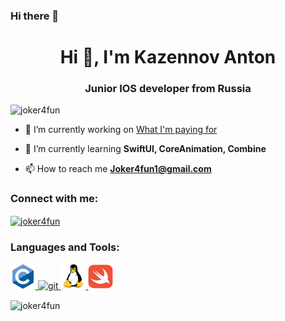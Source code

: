 ### Hi there 👋
<h1 align="center">Hi 👋, I'm Kazennov Anton</h1>
<h3 align="center">Junior IOS developer from Russia</h3>

<p align="left"> <img src="https://komarev.com/ghpvc/?username=joker4fun&label=Profile%20views&color=0e75b6&style=flat" alt="joker4fun" /> </p>

- 🔭 I’m currently working on [What I'm paying for](https://github.com/Joker4fun/What-am-I-paying-for-)

- 🌱 I’m currently learning **SwiftUI, CoreAnimation, Combine**

- 📫 How to reach me **Joker4fun1@gmail.com**

<h3 align="left">Connect with me:</h3>
<p align="left">
<a href="https://www.leetcode.com/joker4fun" target="blank"><img align="center" src="https://raw.githubusercontent.com/rahuldkjain/github-profile-readme-generator/master/src/images/icons/Social/leet-code.svg" alt="joker4fun" height="30" width="40" /></a>
</p>

<h3 align="left">Languages and Tools:</h3>
<p align="left"> <a href="https://www.cprogramming.com/" target="_blank" rel="noreferrer"> <img src="https://raw.githubusercontent.com/devicons/devicon/master/icons/c/c-original.svg" alt="c" width="40" height="40"/> </a> <a href="https://git-scm.com/" target="_blank" rel="noreferrer"> <img src="https://www.vectorlogo.zone/logos/git-scm/git-scm-icon.svg" alt="git" width="40" height="40"/> </a> <a href="https://www.linux.org/" target="_blank" rel="noreferrer"> <img src="https://raw.githubusercontent.com/devicons/devicon/master/icons/linux/linux-original.svg" alt="linux" width="40" height="40"/> </a> <a href="https://developer.apple.com/swift/" target="_blank" rel="noreferrer"> <img src="https://raw.githubusercontent.com/devicons/devicon/master/icons/swift/swift-original.svg" alt="swift" width="40" height="40"/> </a> </p>

<p><img align="center" src="https://github-readme-stats.vercel.app/api/top-langs?username=joker4fun&show_icons=true&locale=en&layout=compact" alt="joker4fun" /></p>

